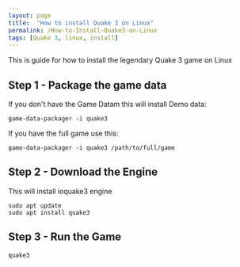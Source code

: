 ```yaml
---
layout: page
title:  "How to install Quake 3 on Linux"
permalink: /How-to-Install-Quake3-on-Linux
tags: [Quake 3, linux, install]
---
```


This is guide for how to install the legendary Quake 3 game on Linux


## Step 1 - Package the game data
If you don't have the Game Datam this will install Demo data:
```shell
game-data-packager -i quake3
```

If you have the full game use this:
```shell
game-data-packager -i quake3 /path/to/full/game
```

## Step 2 - Download the Engine
This will install ioquake3 engine
```shell
sudo apt update
sudo apt install quake3
```

## Step 3 - Run the Game
```shell
quake3
```